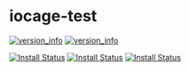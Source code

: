 # iocage-test

[repo]:https://github.com/tprelog/iocage-homeassistant

[results]:https://cirrus-ci.com/github/tprelog/test

[11-4]:https://api.cirrus-ci.com/github/tprelog/test.svg?task=homeassistant-11-4&branch
[12-1]:https://api.cirrus-ci.com/github/tprelog/test.svg?task=homeassistant-12-1&branch
[12-2]:https://api.cirrus-ci.com/github/tprelog/test.svg?task=homeassistant-12-2&branch

[![version_info][plugin]][repo]
[![version_info][homeassistant]][repo]

[![Install Status][11.4]][repo]
[![Install Status][12.1]][repo]
[![Install Status][12.2]][repo]

[homeassistant]:https://img.shields.io/pypi/v/homeassistant?label=Home%20Assistant&logo=home-assistant&style=for-the-badge
[plugin]:https://img.shields.io/github/v/tag/tprelog/test?label=Plugin%20Version&logo=truenas&style=for-the-badge

[11.4]:https://img.shields.io/cirrus/github/tprelog/test/homeassistant?label=11.4-release&logo=FreeBSD&style=plastic&task=homeassistant-11-4
[12.1]:https://img.shields.io/cirrus/github/tprelog/test/homeassistant?label=12.1-release&logo=FreeBSD&style=plastic&task=homeassistant-12-1
[12.2]:https://img.shields.io/cirrus/github/tprelog/test/homeassistant?label=12.2-release&logo=FreeBSD&style=plastic&task=homeassistant-12-2

<!--
<img alt="PyPI - Python Version" src="https://img.shields.io/pypi/pyversions/homeassistant?logo=home-assistant&style=plastic">
-->
